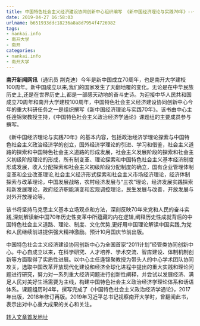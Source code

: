 ```yaml
---
title: 中国特色社会主义经济建设协同创新中心组织编写 《新中国经济理论与实践70年》--一线
date: 2019-04-27 16:58:03
urlname: b651933ddc18236a8a8d7954f4726982
tags: 
- nankai.info
- 南开大学
- 南开
categories:
- nankai.info
- 南开大学
---
```


**南开新闻网讯**（通讯员 荆克迪）今年是新中国成立70周年，也是南开大学建校100周年。新中国成立以来,我们的国家发生了天翻地覆的变化。无论是在中华民族历史上,还是在世界历史上,都是一部感天动地的奋斗史诗。为迎接中华人民共和国成立70周年和南开大学建校100周年，中国特色社会主义经济建设协同创新中心今年的重大科研任务之一是组织撰写《新中国经济理论与实践70年》。该书由中心主任逄锦聚教授主持，《中国特色社会主义政治经济学通论》课题组的主要成员参与撰写。

《新中国经济理论与实践70年》的基本内容，包括政治经济学理论探索与中国特色社会主义政治经济学的创立，国外经济学理论的引进、学习和借鉴，社会主义道路的探索和中国特色社会主义道路的形成发展，社会主义发展阶段的探索和社会主义初级阶段理论的形成，所有制变革、理论探索和中国特色社会主义基本经济制度形成发展，收入分配探索和社会主义初级阶段分配制度的确立，国有企业管理体制变革和企业改革理论,社会主义经济形式探索和社会主义市场经济理论，经济体制探索与改革理论，中国发展战略，农村经济发展与“三农”理论，经济发展实践探索和新发展理论，政府经济职能演变和宏观调控理论，民生发展与改善，开放发展与对外开放理论等。

该书将坚持马克思主义基本立场观点和方法，深刻反映70年来党和人民的奋斗实践,深刻解读新中国70年历史性变革中所蕴藏的内在逻辑,阐释历史性成就背后的中国特色社会主义道路、理论、制度、文化优势,更好用中国理论解读中国实践,为党和人民继续前进提供强大精神激励。预计10月国庆节前出版。

中国特色社会主义经济建设协同创新中心为全国首家“2011计划”经管类协同创新中心。中心自成立以来，在科学研究、人才培养、学术交流、智库建设、体制机制创新等方面取得了实质性进展。以中心主任逄锦聚教授为带头人的中心学术团队协同攻关，选取中国改革开放现代化建设和经济全球化进程中提出的重大实践和理论问题进行研究，努力对一系列重大经济问题进行创新性阐释，并尝试以发展经济、满足人民对美好生活需要为主线，构建中国特色社会主义政治经济学理论体系和话语体系。课题组历时4年，撰写完成了《中国特色社会主义政治经济学通论》，2017年出版，2018年修订再版。2019年习近平总书记视察南开大学时，曾翻阅此书，表示出对中心重大成果的关心和关注。

[转入文章首发地址](http://news.nankai.edu.cn/zhxw/system/2019/04/26/000447234.shtml)